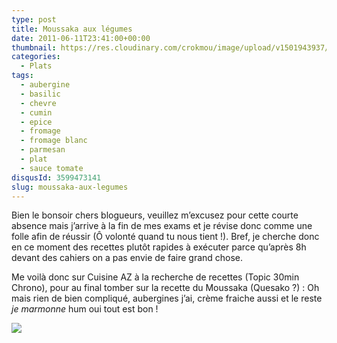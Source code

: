 ```yaml
---
type: post
title: Moussaka aux légumes
date: 2011-06-11T23:41:00+00:00
thumbnail: https://res.cloudinary.com/crokmou/image/upload/v1501943937/Moussaka.jpg
categories: 
  - Plats
tags: 
  - aubergine
  - basilic
  - chevre
  - cumin
  - epice
  - fromage
  - fromage blanc
  - parmesan
  - plat
  - sauce tomate
disqusId: 3599473141
slug: moussaka-aux-legumes
---
```




Bien le bonsoir chers blogueurs, veuillez m’excusez pour cette courte absence mais j’arrive à la fin de mes exams et je révise donc comme une folle afin de réussir (Ô volonté quand tu nous tient !). Bref, je cherche donc en ce moment des recettes plutôt rapides à exécuter parce qu’après 8h devant des cahiers on a pas envie de faire grand chose. 

Me voilà donc sur Cuisine AZ à la recherche de recettes (Topic 30min Chrono), pour au final tomber sur la recette du Moussaka (Quesako ?) : Oh mais rien de bien compliqué, aubergines j’ai, crème fraiche aussi et le reste *je marmonne* hum oui tout est bon !   

[![](http://3.bp.blogspot.com/-qWwrKZ8aOiA/TsFtE7MEtuI/AAAAAAAABJA/lPan9ms0UI8/s1600/Moussaka+le%25CC%2581gumes.jpg)](http://3.bp.blogspot.com/-qWwrKZ8aOiA/TsFtE7MEtuI/AAAAAAAABJA/lPan9ms0UI8/s1600/Moussaka+le%25CC%2581gumes.jpg)

